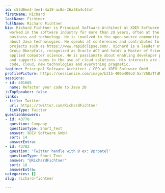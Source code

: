 ```yaml
---
id: c53d0ee3-4ee1-4a19-ac0a-26a38a4c43af
firstName: Richard
lastName: Fichtner
fullName: Richard Fichtner
bio: Richard Fichtner is Principal Software Architect at XDEV Software GmbH and has
  worked in the software industry for more than 20 years, often at the interface between
  business and technology. He is involved in the open-source community to spread knowledge
  about Java technologies. He speaks at conferences and contributes to various open-source
  projects such as https://www.rapidclipse.com/. Richard is a leader of the Java User
  Group Oberpfalz, recognized as Oracle ACE and holds a Master of Science degree in
  applied computer science. He is passionate about enabling developer productivity
  and supports teams in the use of cloud solutions. His interests are Java, clean
  code, cloud, new technologies and everything pragmatic.
tagLine: Principal Software Architect / CEO at XDEV Software GmbH
profilePicture: https://sessionize.com/image/b315-400o400o2-SxrV6UaTfdNi5HK88LWvKW.jpg
sessions:
- id: 401665
  name: Refactor your code to Java 20
isTopSpeaker: false
links:
- title: Twitter
  url: https://twitter.com/RichardFichtner
  linkType: Twitter
questionAnswers:
- id: 43778
  question: Company
  questionType: Short_Text
  answer: XDEV Software GmbH
  sort: 14
  answerExtra: 
- id: 43782
  question: 'Twitter handle with @ ex: @prpatel'
  questionType: Short_Text
  answer: "@RichardFichtner"
  sort: 18
  answerExtra: 
categories: []
slug: richard-fichtner

---
```

